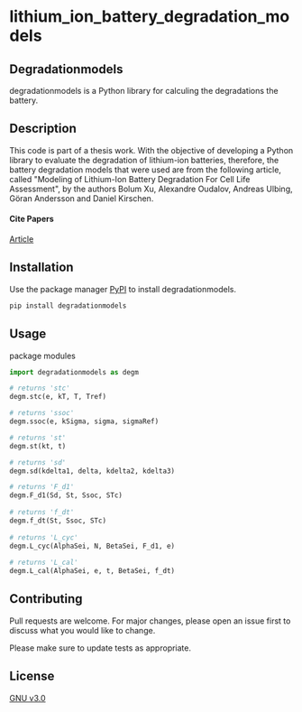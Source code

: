 # lithium_ion_battery_degradation_models

## Degradationmodels

degradationmodels is a Python library for calculing the degradations the battery.

## Description

This code is part of a thesis work. With the objective of developing a Python library to evaluate the degradation of lithium-ion batteries, therefore, the battery degradation models that were used are from the following article, called "Modeling of Lithium-Ion Battery Degradation For Cell Life Assessment", by the authors Bolum Xu, Alexandre Oudalov, Andreas Ulbing, Göran Andersson and Daniel Kirschen.

#### Cite Papers

 [Article](https://ieeexplore.ieee.org/document/7488267/)

## Installation

Use the package manager [PyPI](https://pypi.org/project/degradationmodels/) to install degradationmodels.

```bash
pip install degradationmodels
```

## Usage
package modules

```python
import degradationmodels as degm

# returns 'stc'
degm.stc(e, kT, T, Tref)

# returns 'ssoc'   
degm.ssoc(e, kSigma, sigma, sigmaRef)

# returns 'st'     
degm.st(kt, t)

# returns 'sd'
degm.sd(kdelta1, delta, kdelta2, kdelta3)

# returns 'F_d1'
degm.F_d1(Sd, St, Ssoc, STc)
    
# returns 'f_dt'    
degm.f_dt(St, Ssoc, STc)
    
# returns 'L_cyc'
degm.L_cyc(AlphaSei, N, BetaSei, F_d1, e)
   
# returns 'L_cal'
degm.L_cal(AlphaSei, e, t, BetaSei, f_dt)
```

## Contributing
Pull requests are welcome. For major changes, please open an issue first to discuss what you would like to change.

Please make sure to update tests as appropriate.

## License

[GNU v3.0](https://choosealicense.com/licenses/gpl-3.0/)






